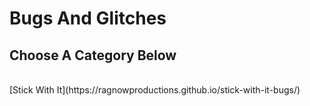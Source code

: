 # Bugs And Glitches
## Choose A Category Below
<br>
[Stick With It](https://ragnowproductions.github.io/stick-with-it-bugs/)
